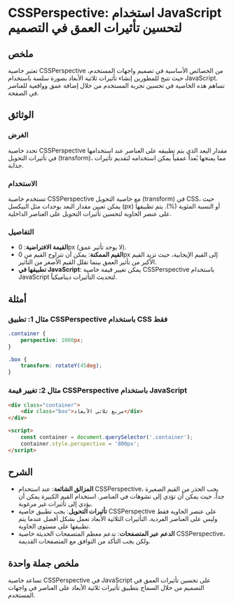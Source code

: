<!--
Meta Description: # CSSPerspective: استخدام JavaScript لتحسين تأثيرات العمق في التصميم ## ملخص تعتبر خاصية CSSPerspective من الخصائص الأساسية في تصميم واجهات المستخدم، ...
Meta Keywords: cssperspective, تأثيرات, خاصية, على, القيم
-->

# CSSPerspective: استخدام JavaScript لتحسين تأثيرات العمق في التصميم

## ملخص
تعتبر خاصية CSSPerspective من الخصائص الأساسية في تصميم واجهات المستخدم، حيث تتيح للمطورين إنشاء تأثيرات ثلاثية الأبعاد بصورة سلسة باستخدام JavaScript. تساهم هذه الخاصية في تحسين تجربة المستخدم من خلال إضافة عمق وواقعية للعناصر في الصفحة.

## الوثائق
### الغرض
تحدد خاصية CSSPerspective مقدار البعد الذي يتم تطبيقه على العناصر عند استخدامها في تأثيرات التحويل (transform)، مما يمنحها بُعداً عمقياً يمكن استخدامه لتقديم تأثيرات جذابة.

### الاستخدام
تستخدم خاصية CSSPerspective مع خاصية التحويل (transform) في CSS، حيث يمكن تعيين مقدار البعد بوحدات مثل البيكسل (px) أو النسبة المئوية (%). يتم تطبيقها على عنصر الحاوية لتحسين تأثيرات التحويل على العناصر الداخلية.

### التفاصيل
- **القيمة الافتراضية**: 0px (لا يوجد تأثير عمق).
- **القيم الممكنة**: يمكن أن تتراوح القيم من 0px إلى القيم الإيجابية، حيث تزيد القيم الأكبر من تأثير العمق بينما تقلل القيم الأصغر من التأثير.
- **تطبيقها في JavaScript**: يمكن تغيير قيمة خاصية CSSPerspective باستخدام JavaScript لتحديث التأثيرات ديناميكياً.

## أمثلة
### مثال 1: تطبيق CSSPerspective باستخدام CSS فقط
```css
.container {
    perspective: 1000px;
}

.box {
    transform: rotateY(45deg);
}
```

### مثال 2: تغيير قيمة CSSPerspective باستخدام JavaScript
```html
<div class="container">
    <div class="box">مربع ثلاثي الأبعاد</div>
</div>

<script>
    const container = document.querySelector('.container');
    container.style.perspective = '800px';
</script>
```

## الشرح
- **المزالق الشائعة**: عند استخدام CSSPerspective، يجب الحذر من القيم الصغيرة جداً، حيث يمكن أن تؤدي إلى تشوهات في العناصر. استخدام القيم الكبيرة يمكن أن يؤدي إلى تأثيرات غير مرغوبة.
- **تأثيرات التحويل**: يجب تطبيق خاصية CSSPerspective على عنصر الحاوية فقط وليس على العناصر الفردية. التأثيرات الثلاثية الأبعاد تعمل بشكل أفضل عندما يتم تطبيقها على مستوى الحاوية.
- **الدعم عبر المتصفحات**: تدعم معظم المتصفحات الحديثة خاصية CSSPerspective، ولكن يجب التأكد من التوافق مع المتصفحات القديمة.

## ملخص جملة واحدة
تساعد خاصية CSSPerspective في JavaScript على تحسين تأثيرات العمق في التصميم من خلال السماح بتطبيق تأثيرات ثلاثية الأبعاد على العناصر في واجهات المستخدم.